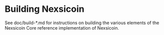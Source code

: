 Building Nexsicoin
================

See doc/build-*.md for instructions on building the various
elements of the Nexsicoin Core reference implementation of Nexsicoin.

